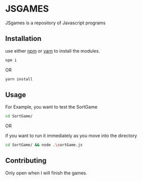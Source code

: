 # JSGAMES

JSgames is a repository of Javascript programs

## Installation

use either [npm](https://www.npmjs.com/) or [yarn](https://yarnpkg.com/) to install the modules.

```bash
npm i
```

OR

```bash
yarn install
```

## Usage

For Example, you want to test the SortGame

```bash
cd SortGame/
```

OR

if you want to run it immediately as you move into the directory

```bash
cd SortGame/ && node .\sortGame.js
```

## Contributing

Only open when I will finish the games.
